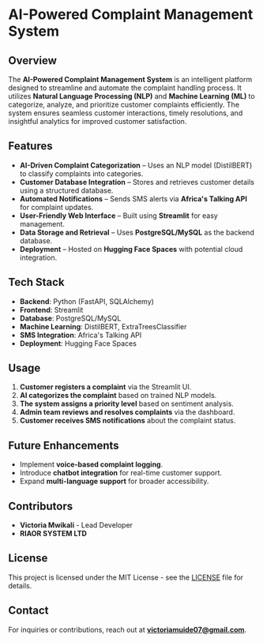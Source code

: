 # AI-Powered Complaint Management System

## Overview
The **AI-Powered Complaint Management System** is an intelligent platform designed to streamline and automate the complaint handling process. It utilizes **Natural Language Processing (NLP)** and **Machine Learning (ML)** to categorize, analyze, and prioritize customer complaints efficiently. The system ensures seamless customer interactions, timely resolutions, and insightful analytics for improved customer satisfaction.

## Features
- **AI-Driven Complaint Categorization** – Uses an NLP model (DistilBERT) to classify complaints into categories.
- **Customer Database Integration** – Stores and retrieves customer details using a structured database.
- **Automated Notifications** – Sends SMS alerts via **Africa's Talking API** for complaint updates.
- **User-Friendly Web Interface** – Built using **Streamlit** for easy management.
- **Data Storage and Retrieval** – Uses **PostgreSQL/MySQL** as the backend database.
- **Deployment** – Hosted on **Hugging Face Spaces** with potential cloud integration.

## Tech Stack
- **Backend**: Python (FastAPI, SQLAlchemy)
- **Frontend**: Streamlit
- **Database**: PostgreSQL/MySQL
- **Machine Learning**: DistilBERT, ExtraTreesClassifier
- **SMS Integration**: Africa's Talking API
- **Deployment**: Hugging Face Spaces


## Usage
1. **Customer registers a complaint** via the Streamlit UI.
2. **AI categorizes the complaint** based on trained NLP models.
3. **The system assigns a priority level** based on sentiment analysis.
4. **Admin team reviews and resolves complaints** via the dashboard.
5. **Customer receives SMS notifications** about the complaint status.


## Future Enhancements
- Implement **voice-based complaint logging**.
- Introduce **chatbot integration** for real-time customer support.
- Expand **multi-language support** for broader accessibility.

## Contributors
- **Victoria Mwikali** - Lead Developer
- **RIAOR SYSTEM LTD**

## License
This project is licensed under the MIT License - see the [LICENSE](LICENSE) file for details.

## Contact
For inquiries or contributions, reach out at **victoriamuide07@gmail.com**.


